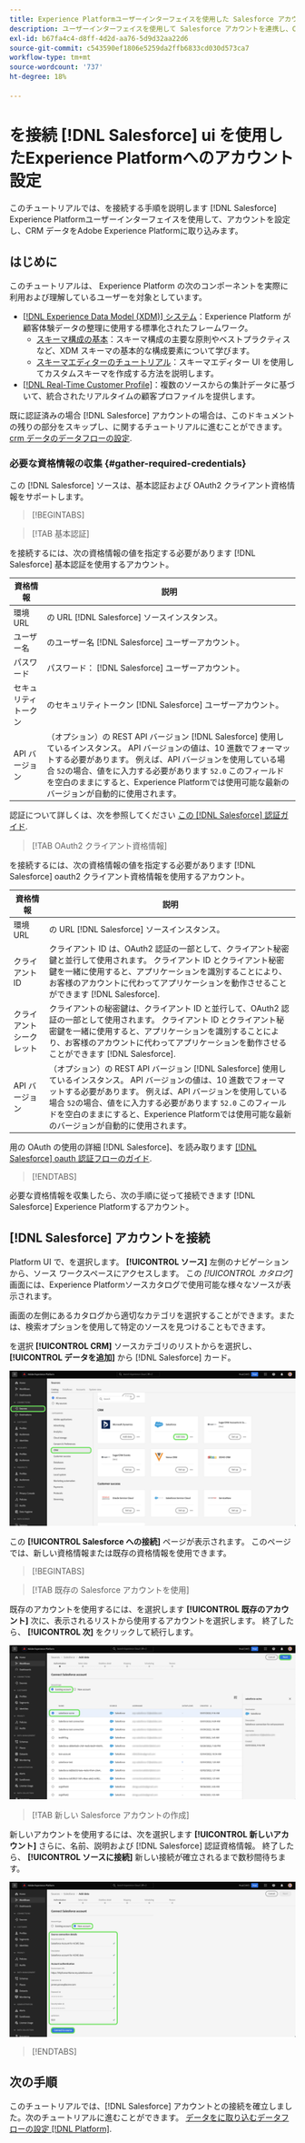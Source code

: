 ```yaml
---
title: Experience Platformユーザーインターフェイスを使用した Salesforce アカウントの接続
description: ユーザーインターフェイスを使用して Salesforce アカウントを連携し、CRM データをExperience Platformに取り込む方法について説明します。
exl-id: b67fa4c4-d8ff-4d2d-aa76-5d9d32aa22d6
source-git-commit: c543590ef1806e5259da2ffb6833cd030d573ca7
workflow-type: tm+mt
source-wordcount: '737'
ht-degree: 18%

---
```


# を接続 [!DNL Salesforce] ui を使用したExperience Platformへのアカウント設定

このチュートリアルでは、を接続する手順を説明します [!DNL Salesforce] Experience Platformユーザーインターフェイスを使用して、アカウントを設定し、CRM データをAdobe Experience Platformに取り込みます。

## はじめに

このチュートリアルは、 Experience Platform の次のコンポーネントを実際に利用および理解しているユーザーを対象としています。

* [[!DNL Experience Data Model (XDM)] システム](../../../../../xdm/home.md)：Experience Platform が顧客体験データの整理に使用する標準化されたフレームワーク。
   * [スキーマ構成の基本](../../../../../xdm/schema/composition.md)：スキーマ構成の主要な原則やベストプラクティスなど、XDM スキーマの基本的な構成要素について学びます。
   * [スキーマエディターのチュートリアル](../../../../../xdm/tutorials/create-schema-ui.md)：スキーマエディター UI を使用してカスタムスキーマを作成する方法を説明します。
* [[!DNL Real-Time Customer Profile]](../../../../../profile/home.md)：複数のソースからの集計データに基づいて、統合されたリアルタイムの顧客プロファイルを提供します。

既に認証済みの場合 [!DNL Salesforce] アカウントの場合は、このドキュメントの残りの部分をスキップし、に関するチュートリアルに進むことができます。 [crm データのデータフローの設定](../../dataflow/crm.md).

### 必要な資格情報の収集 {#gather-required-credentials}

この [!DNL Salesforce] ソースは、基本認証および OAuth2 クライアント資格情報をサポートします。

>[!BEGINTABS]

>[!TAB 基本認証]

を接続するには、次の資格情報の値を指定する必要があります [!DNL Salesforce] 基本認証を使用するアカウント。

| 資格情報 | 説明 |
| --- | --- |
| 環境 URL | の URL [!DNL Salesforce] ソースインスタンス。 |
| ユーザー名 | のユーザー名 [!DNL Salesforce] ユーザーアカウント。 |
| パスワード | パスワード： [!DNL Salesforce] ユーザーアカウント。 |
| セキュリティトークン | のセキュリティトークン [!DNL Salesforce] ユーザーアカウント。 |
| API バージョン | （オプション）の REST API バージョン [!DNL Salesforce] 使用しているインスタンス。 API バージョンの値は、10 進数でフォーマットする必要があります。 例えば、API バージョンを使用している場合 `52`の場合、値をに入力する必要があります `52.0` このフィールドを空白のままにすると、Experience Platformでは使用可能な最新のバージョンが自動的に使用されます。 |

認証について詳しくは、次を参照してください [この [!DNL Salesforce] 認証ガイド](https://developer.salesforce.com/docs/atlas.en-us.api_rest.meta/api_rest/quickstart_oauth.htm).

>[!TAB OAuth2 クライアント資格情報]

を接続するには、次の資格情報の値を指定する必要があります [!DNL Salesforce] oauth2 クライアント資格情報を使用するアカウント。

| 資格情報 | 説明 |
| --- | --- |
| 環境 URL | の URL [!DNL Salesforce] ソースインスタンス。 |
| クライアント ID | クライアント ID は、OAuth2 認証の一部として、クライアント秘密鍵と並行して使用されます。 クライアント ID とクライアント秘密鍵を一緒に使用すると、アプリケーションを識別することにより、お客様のアカウントに代わってアプリケーションを動作させることができます [!DNL Salesforce]. |
| クライアントシークレット | クライアントの秘密鍵は、クライアント ID と並行して、OAuth2 認証の一部として使用されます。 クライアント ID とクライアント秘密鍵を一緒に使用すると、アプリケーションを識別することにより、お客様のアカウントに代わってアプリケーションを動作させることができます [!DNL Salesforce]. |
| API バージョン | （オプション）の REST API バージョン [!DNL Salesforce] 使用しているインスタンス。 API バージョンの値は、10 進数でフォーマットする必要があります。 例えば、API バージョンを使用している場合 `52`の場合、値をに入力する必要があります `52.0` このフィールドを空白のままにすると、Experience Platformでは使用可能な最新のバージョンが自動的に使用されます。 |

用の OAuth の使用の詳細 [!DNL Salesforce]、を読み取ります [[!DNL Salesforce] oauth 認証フローのガイド](https://help.salesforce.com/s/articleView?id=sf.remoteaccess_oauth_flows.htm&amp;type=5).

>[!ENDTABS]

必要な資格情報を収集したら、次の手順に従って接続できます [!DNL Salesforce] Experience Platformするアカウント。

## [!DNL Salesforce] アカウントを接続

Platform UI で、を選択します。 **[!UICONTROL ソース]** 左側のナビゲーションから、ソース ワークスペースにアクセスします。 この *[!UICONTROL カタログ]* 画面には、Experience Platformソースカタログで使用可能な様々なソースが表示されます。

画面の左側にあるカタログから適切なカテゴリを選択することができます。または、検索オプションを使用して特定のソースを見つけることもできます。

を選択 **[!UICONTROL CRM]** ソースカテゴリのリストからを選択し、 **[!UICONTROL データを追加]** から [!DNL Salesforce] カード。

![Salesforce ソースカードが選択されたExperience PlatformUI のソースカタログ。](../../../../images/tutorials/create/salesforce/catalog.png)

この **[!UICONTROL Salesforce への接続]** ページが表示されます。 このページでは、新しい資格情報または既存の資格情報を使用できます。

>[!BEGINTABS]

>[!TAB 既存の Salesforce アカウントを使用]

既存のアカウントを使用するには、を選択します **[!UICONTROL 既存のアカウント]** 次に、表示されるリストから使用するアカウントを選択します。 終了したら、 **[!UICONTROL 次]** をクリックして続行します。

![組織に既に存在する、認証済みの Salesforce アカウントのリスト。](../../../../images/tutorials/create/salesforce/existing.png)

>[!TAB 新しい Salesforce アカウントの作成]

新しいアカウントを使用するには、次を選択します **[!UICONTROL 新しいアカウント]** さらに、名前、説明および [!DNL Salesforce] 認証資格情報。 終了したら、 **[!UICONTROL ソースに接続]** 新しい接続が確立されるまで数秒間待ちます。

![適切な認証資格情報を提供することで、新しい Salesforce アカウントを作成できるインターフェイス。](../../../../images/tutorials/create/salesforce/new.png)

>[!ENDTABS]

## 次の手順

このチュートリアルでは、[!DNL Salesforce] アカウントとの接続を確立しました。次のチュートリアルに進むことができます。 [データをに取り込むデータフローの設定 [!DNL Platform]](../../dataflow/crm.md).
